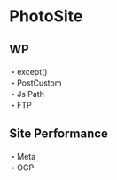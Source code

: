 # PhotoSite  

## WP  
・except()                                                                                    　  　　                                                                                             　　                                                     
・PostCustom  
・Js Path  
・FTP

## Site Performance
・Meta  
・OGP
